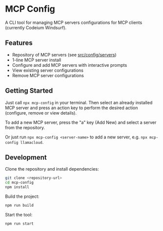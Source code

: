 # MCP Config

A CLI tool for managing MCP servers configurations for MCP clients (currently Codeium Windsurf).

## Features

- Repository of MCP servers (see [src/config/servers](src/config/servers))
- 1-line MCP server install
- Configure and add MCP servers with interactive prompts
- View existing server configurations
- Remove MCP server configurations

## Getting Started

Just call `npx mcp-config` in your terminal. Then select an already installed MCP server and press an action key to 
perform the desired action (configure, remove or view details).

To add a new MCP server, press the "a" key (Add New) and select a server from the repository.

Or just run `npx mcp-config <server-name>` to add a new server, e.g. `npx mcp-config llamacloud`.



## Development

Clone the repository and install dependencies:

```bash
git clone <repository-url>
cd mcp-config
npm install
```

Build the project:

```bash
npm run build
```

Start the tool:

```bash
npm run start
```
